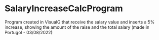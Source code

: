 # SalaryIncreaseCalcProgram
Program created in VisualG that receive the salary value and inserts a 5% increase, showing the amount of the raise and the total salary (made in Portugol - 03/08/2022)
